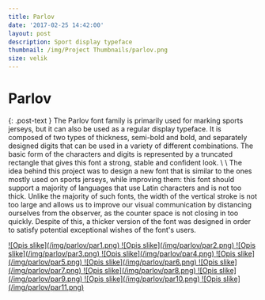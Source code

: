 ```yaml
---
title: Parlov
date: '2017-02-25 14:42:00'
layout: post
description: Sport display typeface
thumbnail: /img/Project Thumbnails/parlov.png
size: velik
---
```


<div class="post-header center">
<h1 class="post-title" itemprop="name headline">
  Parlov
</h1>
</div>

{: .post-text }
The Parlov font family is primarily used for marking sports jerseys, but it can also be used as a regular display typeface. It is composed of two types of thickness, semi-bold and bold, and separately designed digits that can be used in a variety of different combinations. The basic form of the characters and digits is represented by a truncated rectangle that gives this font a strong, stable and confident look.
  \\
  \\
The idea behind this project was to design a new font that is similar to the ones mostly used on sports jerseys, while improving them: this font should support a majority of languages that use Latin characters and is not too thick. Unlike the majority of such fonts, the width of the vertical stroke is not too large and allows us to improve our visual communication by distancing ourselves from the observer, as the counter space is not closing in too quickly. Despite of this, a thicker version of the font was designed in order to satisfy potential exceptional wishes of the font's users.

<a href="/img/parlov/par1.png" class="fluidbox">
![Opis slike](/img/parlov/par1.png)
</a>

<a href="/img/parlov/par2.png" class="fluidbox">
![Opis slike](/img/parlov/par2.png)
</a>

<a href="/img/parlov/par3.png" class="fluidbox">
![Opis slike](/img/parlov/par3.png)
</a>

<a href="/img/parlov/par4.png" class="fluidbox">
![Opis slike](/img/parlov/par4.png)
</a>

<a href="/img/parlov/par5.png" class="fluidbox">
![Opis slike](/img/parlov/par5.png)
</a>

<a href="/img/parlov/par6.png" class="fluidbox">
![Opis slike](/img/parlov/par6.png)
</a>

<a href="/img/parlov/par7.png" class="fluidbox">
![Opis slike](/img/parlov/par7.png)
</a>

<a href="/img/parlov/par8.png" class="fluidbox">
![Opis slike](/img/parlov/par8.png)
</a>

<a href="/img/parlov/par9.png" class="fluidbox">
![Opis slike](/img/parlov/par9.png)
</a>

<a href="/img/parlov/par10.png" class="fluidbox">
![Opis slike](/img/parlov/par10.png)
</a>

<a href="/img/parlov/par11.png" class="fluidbox">
![Opis slike](/img/parlov/par11.png)
</a>
